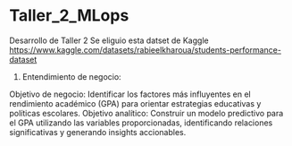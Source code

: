 # Taller_2_MLops
Desarrollo de Taller 2
Se eliguio esta datset de Kaggle https://www.kaggle.com/datasets/rabieelkharoua/students-performance-dataset

1. Entendimiento de negocio:

Objetivo de negocio: Identificar los factores más influyentes en el rendimiento académico (GPA) para orientar estrategias educativas y políticas escolares.
Objetivo analítico: Construir un modelo predictivo para el GPA utilizando las variables proporcionadas, identificando relaciones significativas y generando insights accionables.

